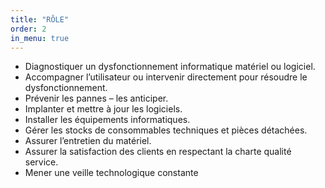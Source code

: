 ```yaml
---
title: "RÔLE"
order: 2
in_menu: true
---
```

<ul><li>Diagnostiquer un dysfonctionnement informatique matériel ou logiciel.</li>
<li>Accompagner l’utilisateur ou intervenir directement pour résoudre le dysfonctionnement.</li>
<li>Prévenir les pannes – les anticiper.</li>
<li>Implanter et mettre à jour les logiciels.</li>
<li>Installer les équipements informatiques.</li>
<li>Gérer les stocks de consommables techniques et pièces détachées.</li>
<li>Assurer l’entretien du matériel.</li>
<li>Assurer la satisfaction des clients en respectant la charte qualité service.</li>
<li>Mener une veille technologique constante</li></ul> 